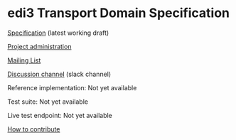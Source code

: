 # edi3 Transport Domain Specification

[Specification](http://edi3.org/specs/edi3-transport/develop/) (latest working draft)

[Project administration](https://github.com/edi3/edi3-transport/wiki)

[Mailing List](https://groups.google.com/a/edi3.org/forum/#!forum/transport/join)

[Discussion channel](https://edi3.slack.com/messages/spec-transport/) (slack channel)

Reference implementation: Not yet available

Test suite: Not yet available

Live test endpoint: Not yet available

[How to contribute](https://edi3.org/github/)